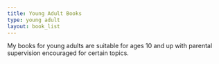 ```yaml
---
title: Young Adult Books
type: young adult
layout: book_list
---
```


My books for young adults are suitable for ages 10 and up with parental supervision encouraged for certain topics.
